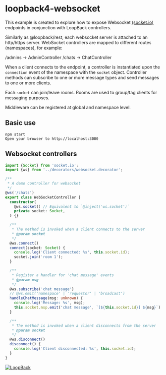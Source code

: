 # loopback4-websocket

This example is created to explore how to expose Websocket [(socket.io)](https://socket.io) endpoints
in conjunction with LoopBack controllers.

Similarly as @loopback/rest, each websocket server is attached to an http/https
server. WebSocket controllers are mapped to different routes (namespaces), for
example:

/admins -> AdminController
/chats -> ChatController

When a client connects to the endpoint, a controller is instantiated upon the
`connection` event of the namespace with the `socket` object. Controller methods
can subscribe to one or more message types and send messages to one or more clients.

Each `socket` can join/leave rooms. Rooms are used to group/tag clients for messaging purposes.

Middleware can be registered at global and namespace level.

## Basic use

```
npm start
Open your browser to http://localhost:3000
```

## Websocket controllers

```ts
import {Socket} from 'socket.io';
import {ws} from '../decorators/websocket.decorator';

/**
 * A demo controller for websocket
 */
@ws('/chats')
export class WebSocketController {
  constructor(
    @ws.socket() // Equivalent to `@inject('ws.socket')`
    private socket: Socket,
  ) {}

  /**
   * The method is invoked when a client connects to the server
   * @param socket
   */
  @ws.connect()
  connect(socket: Socket) {
    console.log('Client connected: %s', this.socket.id);
    socket.join('room 1');
  }

  /**
   * Register a handler for 'chat message' events
   * @param msg
   */
  @ws.subscribe('chat message')
  // @ws.emit('namespace' | 'requestor' | 'broadcast')
  handleChatMessage(msg: unknown) {
    console.log('Message: %s', msg);
    this.socket.nsp.emit('chat message', `[${this.socket.id}] ${msg}`);
  }

  /**
   * The method is invoked when a client disconnects from the server
   * @param socket
   */
  @ws.disconnect()
  disconnect() {
    console.log('Client disconnected: %s', this.socket.id);
  }
}
```

[![LoopBack](<https://github.com/strongloop/loopback-next/raw/master/docs/site/imgs/branding/Powered-by-LoopBack-Badge-(blue)-@2x.png>)](http://loopback.io/)
